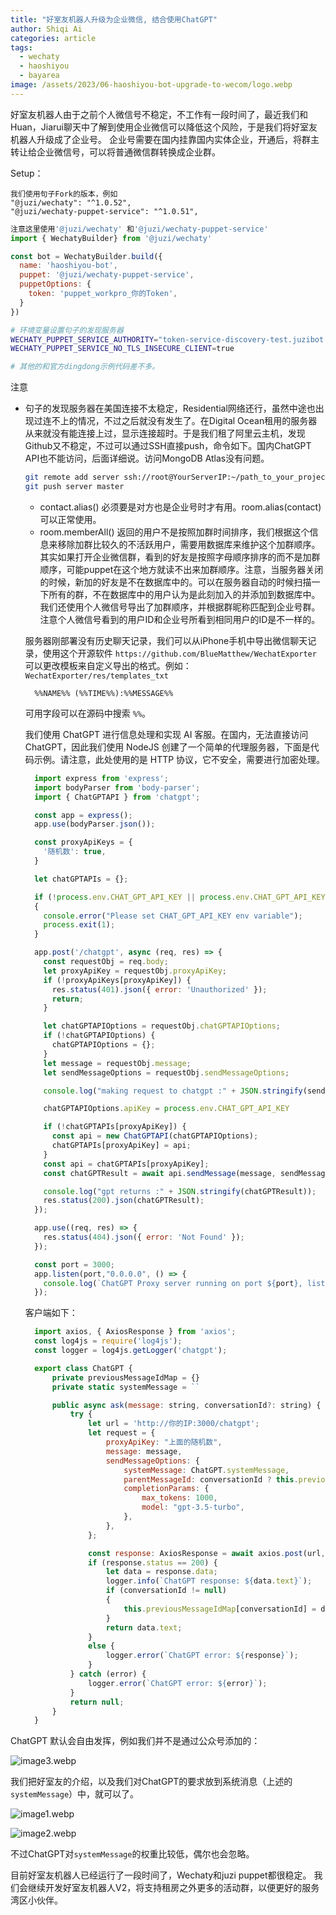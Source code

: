 ```yaml
---
title: "好室友机器人升级为企业微信, 结合使用ChatGPT"
author: Shiqi Ai
categories: article
tags:
  - wechaty
  - haoshiyou
  - bayarea
image: /assets/2023/06-haoshiyou-bot-upgrade-to-wecom/logo.webp
---
```



好室友机器人由于之前个人微信号不稳定，不工作有一段时间了，最近我们和Huan，Jiarui聊天中了解到使用企业微信可以降低这个风险，于是我们将好室友机器人升级成了企业号。
企业号需要在国内挂靠国内实体企业，开通后，将群主转让给企业微信号，可以将普通微信群转换成企业群。

Setup：

```Text
我们使用句子Fork的版本，例如
"@juzi/wechaty": "^1.0.52",
"@juzi/wechaty-puppet-service": "^1.0.51",
```

```javascript
注意这里使用'@juzi/wechaty' 和'@juzi/wechaty-puppet-service'
import { WechatyBuilder} from '@juzi/wechaty'

const bot = WechatyBuilder.build({
  name: 'haoshiyou-bot',
  puppet: '@juzi/wechaty-puppet-service',
  puppetOptions: {
    token: 'puppet_workpro_你的Token',
  }
})
```

```bash
# 环境变量设置句子的发现服务器
WECHATY_PUPPET_SERVICE_AUTHORITY="token-service-discovery-test.juzibot.com"
WECHATY_PUPPET_SERVICE_NO_TLS_INSECURE_CLIENT=true

# 其他的和官方dingdong示例代码差不多。
```

注意

- 句子的发现服务器在美国连接不太稳定，Residential网络还行，虽然中途也出现过连不上的情况，不过之后就没有发生了。在Digital Ocean租用的服务器从来就没有能连接上过，显示连接超时。于是我们租了阿里云主机，发现Github又不稳定，不过可以通过SSH直接push，命令如下。国内ChatGPT API也不能访问，后面详细说。访问MongoDB Atlas没有问题。

  ```bash
  git remote add server ssh://root@YourServerIP:~/path_to_your_project/
  git push server master
  ```

  - contact.alias() 必须要是对方也是企业号时才有用。room.alias(contact)可以正常使用。
  - room.memberAll() 返回的用户不是按照加群时间排序，我们根据这个信息来移除加群比较久的不活跃用户，需要用数据库来维护这个加群顺序。其实如果打开企业微信群，看到的好友是按照字母顺序排序的而不是加群顺序，可能puppet在这个地方就读不出来加群顺序。注意，当服务器关闭的时候，新加的好友是不在数据库中的。可以在服务器自动的时候扫描一下所有的群，不在数据库中的用户认为是此刻加入的并添加到数据库中。我们还使用个人微信号导出了加群顺序，并根据群昵称匹配到企业号群。注意个人微信号看到的用户ID和企业号所看到相同用户的ID是不一样的。

  服务器刚部署没有历史聊天记录，我们可以从iPhone手机中导出微信聊天记录，使用这个开源软件 `https://github.com/BlueMatthew/WechatExporter` 可以更改模板来自定义导出的格式。例如：
  `WechatExporter/res/templates_txt`

  ```Text
    %%NAME%% (%%TIME%%):%%MESSAGE%%
  ```

  可用字段可以在源码中搜索 `%%`。

  我们使用 ChatGPT 进行信息处理和实现 AI 客服。在国内，无法直接访问 ChatGPT，因此我们使用 NodeJS 创建了一个简单的代理服务器，下面是代码示例。请注意，此处使用的是 HTTP 协议，它不安全，需要进行加密处理。

  ```javascript
    import express from 'express';
    import bodyParser from 'body-parser';
    import { ChatGPTAPI } from 'chatgpt';

    const app = express();
    app.use(bodyParser.json());

    const proxyApiKeys = {
      '随机数': true,
    }

    let chatGPTAPIs = {};

    if (!process.env.CHAT_GPT_API_KEY || process.env.CHAT_GPT_API_KEY === "")
    {
      console.error("Please set CHAT_GPT_API_KEY env variable");
      process.exit(1);
    }

    app.post('/chatgpt', async (req, res) => {
      const requestObj = req.body;
      let proxyApiKey = requestObj.proxyApiKey;
      if (!proxyApiKeys[proxyApiKey]) {
        res.status(401).json({ error: 'Unauthorized' });
        return;
      }

      let chatGPTAPIOptions = requestObj.chatGPTAPIOptions;
      if (!chatGPTAPIOptions) {
        chatGPTAPIOptions = {};
      }
      let message = requestObj.message;
      let sendMessageOptions = requestObj.sendMessageOptions;

      console.log("making request to chatgpt :" + JSON.stringify(sendMessageOptions) + " Message: " + message);

      chatGPTAPIOptions.apiKey = process.env.CHAT_GPT_API_KEY

      if (!chatGPTAPIs[proxyApiKey]) {
        const api = new ChatGPTAPI(chatGPTAPIOptions);
        chatGPTAPIs[proxyApiKey] = api;
      }
      const api = chatGPTAPIs[proxyApiKey];
      const chatGPTResult = await api.sendMessage(message, sendMessageOptions);

      console.log("gpt returns :" + JSON.stringify(chatGPTResult));
      res.status(200).json(chatGPTResult);
    });

    app.use((req, res) => {
      res.status(404).json({ error: 'Not Found' });
    });

    const port = 3000;
    app.listen(port,"0.0.0.0", () => {
      console.log(`ChatGPT Proxy server running on port ${port}, listening post request to "/chatgpt"`);
    });
  ```

  客户端如下：

  ```javascript
    import axios, { AxiosResponse } from 'axios';
    const log4js = require('log4js');
    const logger = log4js.getLogger('chatgpt');

    export class ChatGPT {
        private previousMessageIdMap = {}
        private static systemMessage = ``

        public async ask(message: string, conversationId?: string) {
            try {
                let url = 'http://你的IP:3000/chatgpt';
                let request = {
                    proxyApiKey: "上面的随机数",
                    message: message,
                    sendMessageOptions: {
                        systemMessage: ChatGPT.systemMessage,
                        parentMessageId: conversationId ? this.previousMessageIdMap[conversationId] : null,
                        completionParams: {
                            max_tokens: 1000,
                            model: "gpt-3.5-turbo",
                        },
                    },
                };

                const response: AxiosResponse = await axios.post(url, request);
                if (response.status == 200) {
                    let data = response.data;
                    logger.info(`ChatGPT response: ${data.text}`);
                    if (conversationId != null)
                    {
                        this.previousMessageIdMap[conversationId] = data.id;
                    }
                    return data.text;
                }
                else {
                    logger.error(`ChatGPT error: ${response}`);
                }
            } catch (error) {
                logger.error(`ChatGPT error: ${error}`);
            }
            return null;
        }
    }
  ```

ChatGPT 默认会自由发挥，例如我们并不是通过公众号添加的：

![image3.webp](/assets/2023/06-haoshiyou-bot-upgrade-to-wecom/image3.webp)

我们把好室友的介绍，以及我们对ChatGPT的要求放到系统消息（上述的`systemMessage`）中，就可以了。

![image1.webp](/assets/2023/06-haoshiyou-bot-upgrade-to-wecom/image1.webp)

![image2.webp](/assets/2023/06-haoshiyou-bot-upgrade-to-wecom/image2.webp)

不过ChatGPT对`systemMessage`的权重比较低，偶尔也会忽略。

目前好室友机器人已经运行了一段时间了，Wechaty和juzi puppet都很稳定。
我们会继续开发好室友机器人V2，将支持租房之外更多的活动群，以便更好的服务湾区小伙伴。

